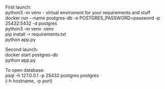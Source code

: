 #  

First launch: \
python3 -m venv  -  virtual enviroment for your requirements and stuff\
    docker run --name postgres-db -e POSTGRES_PASSWORD=password -p 25432:5432 -d postgres\
    python3 -m venv .venv\
    pip install -r requirements.txt\
    python app.py 


Second launch:\
    docker start postgres-db\
    python app.py

To open database:\
    psql -h 127.0.0.1 -p 25432 postgres postgres\
        (-h hostname, -p port)
